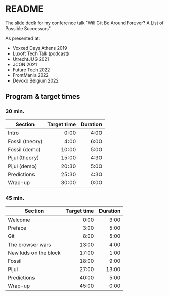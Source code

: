 # README #

The slide deck for my conference talk "Will Git Be Around Forever? A List of Possible Successors".

As presented at:

* Voxxed Days Athens 2019
* Luxoft Tech Talk (podcast)
* UtrechtJUG 2021
* JCON 2021
* Future Tech 2022
* FrontMania 2022
* Devoxx Belgium 2022

## Program & target times

### 30 min.

| Section | Target time | Duration |
|---|---:|---:|
| Intro | 0:00 | 4:00 |
| Fossil (theory) | 4:00 | 6:00 |
| Fossil (demo) | 10:00 | 5:00 |
| Pijul (theory) | 15:00 | 4:30 |
| Pijul (demo) | 20:30 | 5:00 |
| Predictions | 25:30 | 4:30 |
| Wrap-up | 30:00 | 0:00 |

### 45 min.

| Section | Target time | Duration |
|---|---:|---:|
| Welcome | 0:00 | 3:00 |
| Preface | 3:00 | 5:00 |
| Git | 8:00 | 5:00 |
| The browser wars | 13:00 | 4:00 |
| New kids on the block | 17:00 | 1:00 |
| Fossil | 18:00 | 9:00 |
| Pijul | 27:00 | 13:00 |
| Predictions | 40:00 | 5:00 |
| Wrap-up | 45:00 | 0:00 |
